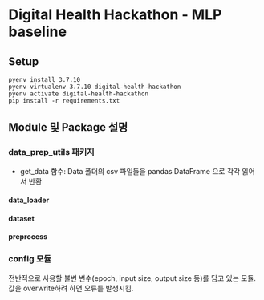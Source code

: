 # Digital Health Hackathon - MLP baseline

## Setup

```shell
pyenv install 3.7.10
pyenv virtualenv 3.7.10 digital-health-hackathon
pyenv activate digital-health-hackathon
pip install -r requirements.txt
```

## Module 및 Package 설명 

### data_prep_utils 패키지

* get_data 함수: Data 폴더의 csv 파일들을 pandas DataFrame 으로 각각 읽어서 반환

#### data_loader

#### dataset 

#### preprocess


#### 

### config 모듈

전반적으로 사용할 불변 변수(epoch, input size, output size 등)를 담고 있는 모듈. 값을 overwrite하려 하면 오류를 발생시킴.


